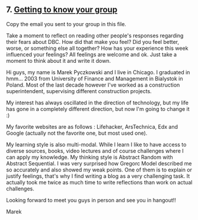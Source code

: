 ## 7. [Getting to know your group](7_get_to_know_your_group/readme.md)

Copy the email you sent to your group in this file.

<!-- Insert your response here  -->

Take a moment to reflect on reading other people's responses regarding their fears about DBC. How did that make you feel? Did you feel better, worse, or something else all together? How has your experience this week influenced your feelings? All feelings are welcome and ok. Just take a moment to think about it and write it down.

<!-- Insert your response here -->


Hi guys, my name is Marek Pyczkowski and I live in Chicago. I graduated in hmm... 2003 from University of Finance and Management in Bialystok in Poland. Most of the last decade however I've worked as a construction superintendent, supervising different construction projects.

My interest has always oscillated in the direction of technology, but my life has gone in a completely different direction, but now I'm going to change it :)

My favorite websites are as follows : Lifehacker, ArsTechnica, Edx and Google (actually not the favorite one, but most used one).

My learning style is also multi-modal. While I learn I like to have access to diverse sources, books, video lectures and of course challenges where I can apply my knowledge.
My thinking style is Abstract Random with Abstract Sequential. I was very surprised how Gregorc Model described me so accurately and also showed my weak points. One of them is to explain or justify feelings, that's why I find writing a blog as a very challenging task. It actually took me twice as much time to write reflections than work on actual challenges.

Looking forward to meet you guys in person and see you in hangout!!

Marek